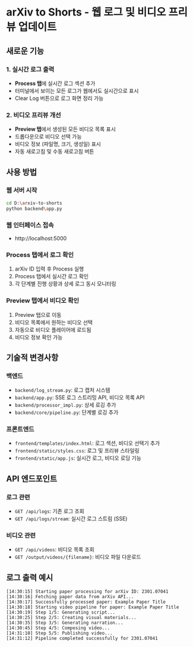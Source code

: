 # arXiv to Shorts - 웹 로그 및 비디오 프리뷰 업데이트

## 새로운 기능

### 1. 실시간 로그 출력
- **Process 탭**에 실시간 로그 섹션 추가
- 터미널에서 보이는 모든 로그가 웹에서도 실시간으로 표시
- Clear Log 버튼으로 로그 화면 정리 가능

### 2. 비디오 프리뷰 개선
- **Preview 탭**에서 생성된 모든 비디오 목록 표시
- 드롭다운으로 비디오 선택 가능
- 비디오 정보 (파일명, 크기, 생성일) 표시
- 자동 새로고침 및 수동 새로고침 버튼

## 사용 방법

### 웹 서버 시작
```bash
cd D:\arxiv-to-shorts
python backend\app.py
```

### 웹 인터페이스 접속
- http://localhost:5000

### Process 탭에서 로그 확인
1. arXiv ID 입력 후 Process 실행
2. Process 탭에서 실시간 로그 확인
3. 각 단계별 진행 상황과 상세 로그 동시 모니터링

### Preview 탭에서 비디오 확인
1. Preview 탭으로 이동
2. 비디오 목록에서 원하는 비디오 선택
3. 자동으로 비디오 플레이어에 로드됨
4. 비디오 정보 확인 가능

## 기술적 변경사항

### 백엔드
- `backend/log_stream.py`: 로그 캡처 시스템
- `backend/app.py`: SSE 로그 스트리밍 API, 비디오 목록 API
- `backend/processor_impl.py`: 상세 로깅 추가
- `backend/core/pipeline.py`: 단계별 로깅 추가

### 프론트엔드
- `frontend/templates/index.html`: 로그 섹션, 비디오 선택기 추가
- `frontend/static/styles.css`: 로그 및 프리뷰 스타일링
- `frontend/static/app.js`: 실시간 로그, 비디오 로딩 기능

## API 엔드포인트

### 로그 관련
- `GET /api/logs`: 기존 로그 조회
- `GET /api/logs/stream`: 실시간 로그 스트림 (SSE)

### 비디오 관련
- `GET /api/videos`: 비디오 목록 조회
- `GET /output/videos/{filename}`: 비디오 파일 다운로드

## 로그 출력 예시
```
[14:30:15] Starting paper processing for arXiv ID: 2301.07041
[14:30:16] Fetching paper data from arXiv API...
[14:30:17] Successfully processed paper: Example Paper Title
[14:30:18] Starting video pipeline for paper: Example Paper Title
[14:30:19] Step 1/5: Generating script...
[14:30:25] Step 2/5: Creating visual materials...
[14:30:35] Step 3/5: Generating narration...
[14:30:45] Step 4/5: Composing video...
[14:31:10] Step 5/5: Publishing video...
[14:31:12] Pipeline completed successfully for 2301.07041
```
